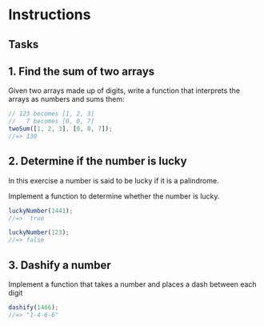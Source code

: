 # Instructions

## Tasks

## 1. Find the sum of two arrays

Given two arrays made up of digits, write a function that interprets the arrays as numbers and sums them:

```javascript
// 123 becomes [1, 2, 3]
//   7 becomes [0, 0, 7]
twoSum([1, 2, 3], [0, 0, 7]);
//=> 130
```

## 2. Determine if the number is lucky

In this exercise a number is said to be lucky if it is a palindrome.

Implement a function to determine whether the number is lucky.

```javascript
luckyNumber(1441);
//=>  true

luckyNumber(123);
//=> false
```

## 3. Dashify a number

Implement a function that takes a number and places a dash between each digit

```javascript
dashify(1466);
//=> "1-4-6-6"
```
